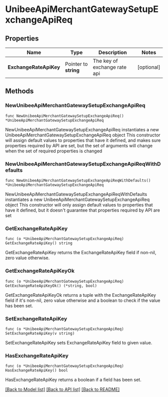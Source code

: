 # UnibeeApiMerchantGatewaySetupExchangeApiReq

## Properties

Name | Type | Description | Notes
------------ | ------------- | ------------- | -------------
**ExchangeRateApiKey** | Pointer to **string** | The key of exchange rate api | [optional] 

## Methods

### NewUnibeeApiMerchantGatewaySetupExchangeApiReq

`func NewUnibeeApiMerchantGatewaySetupExchangeApiReq() *UnibeeApiMerchantGatewaySetupExchangeApiReq`

NewUnibeeApiMerchantGatewaySetupExchangeApiReq instantiates a new UnibeeApiMerchantGatewaySetupExchangeApiReq object
This constructor will assign default values to properties that have it defined,
and makes sure properties required by API are set, but the set of arguments
will change when the set of required properties is changed

### NewUnibeeApiMerchantGatewaySetupExchangeApiReqWithDefaults

`func NewUnibeeApiMerchantGatewaySetupExchangeApiReqWithDefaults() *UnibeeApiMerchantGatewaySetupExchangeApiReq`

NewUnibeeApiMerchantGatewaySetupExchangeApiReqWithDefaults instantiates a new UnibeeApiMerchantGatewaySetupExchangeApiReq object
This constructor will only assign default values to properties that have it defined,
but it doesn't guarantee that properties required by API are set

### GetExchangeRateApiKey

`func (o *UnibeeApiMerchantGatewaySetupExchangeApiReq) GetExchangeRateApiKey() string`

GetExchangeRateApiKey returns the ExchangeRateApiKey field if non-nil, zero value otherwise.

### GetExchangeRateApiKeyOk

`func (o *UnibeeApiMerchantGatewaySetupExchangeApiReq) GetExchangeRateApiKeyOk() (*string, bool)`

GetExchangeRateApiKeyOk returns a tuple with the ExchangeRateApiKey field if it's non-nil, zero value otherwise
and a boolean to check if the value has been set.

### SetExchangeRateApiKey

`func (o *UnibeeApiMerchantGatewaySetupExchangeApiReq) SetExchangeRateApiKey(v string)`

SetExchangeRateApiKey sets ExchangeRateApiKey field to given value.

### HasExchangeRateApiKey

`func (o *UnibeeApiMerchantGatewaySetupExchangeApiReq) HasExchangeRateApiKey() bool`

HasExchangeRateApiKey returns a boolean if a field has been set.


[[Back to Model list]](../README.md#documentation-for-models) [[Back to API list]](../README.md#documentation-for-api-endpoints) [[Back to README]](../README.md)


